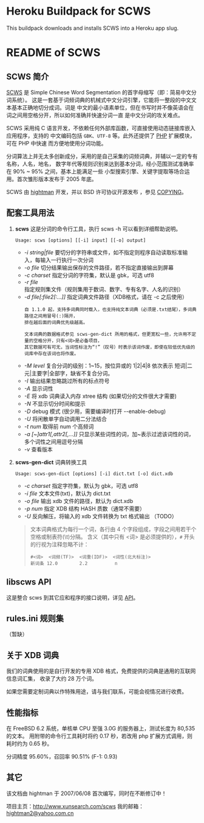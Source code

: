 # Heroku Buildpack for SCWS

This buildpack downloads and installs SCWS into a Heroku app slug. 


README of SCWS
===============

SCWS 简介
---------

[SCWS][1] 是 Simple Chinese Word Segmentation 的首字母缩写（即：简易中文分词系统）。
这是一套基于词频词典的机械式中文分词引擎，它能将一整段的中文文本基本正确地切分成词。词是
中文的最小语素单位，但在书写时并不像英语会在词之间用空格分开，所以如何准确并快速分词一直
是中文分词的攻关难点。

SCWS 采用纯 C 语言开发，不依赖任何外部库函数，可直接使用动态链接库嵌入应用程序，支持的
中文编码包括 `GBK`、`UTF-8` 等。此外还提供了 [PHP][2] 扩展模块，可在 PHP 中快速
而方便地使用分词功能。

分词算法上并无太多创新成分，采用的是自己采集的词频词典，并辅以一定的专有名称，人名，地名，
数字年代等规则识别来达到基本分词，经小范围测试准确率在 90% ~ 95% 之间，基本上能满足一些
小型搜索引擎、关键字提取等场合运用。首次雏形版本发布于 2005 年底。

SCWS 由 [hightman][8] 开发，并以 BSD 许可协议开源发布 ，参见 [COPYING][7]。

配套工具用法
------------

1. **scws** 这是分词的命令行工具，执行 scws -h 可以看到详细帮助说明。
   ```
   Usage: scws [options] [[-i] input] [[-o] output]
   ```
   * _-i string|file_ 要切分的字符串或文件，如不指定则程序自动读取标准输入，每输入一行执行一次分词
   * _-o file_ 切分结果输出保存的文件路径，若不指定直接输出到屏幕
   * _-c charset_ 指定分词的字符集，默认是 gbk，可选 utf8
   * _-r file_ 指定规则集文件（规则集用于数词、数字、专有名字、人名的识别）
   * _-d file[:file2[:...]]_ 指定词典文件路径（XDB格式，请在 -c 之后使用）
     ```
     自 1.1.0 起，支持多词典同时载入，也支持纯文本词典（必须是.txt结尾），多词典路径之间用冒号(:)隔开，
     排在越后面的词典优先级越高。
     
     文本词典的数据格式参见 scws-gen-dict 所用的格式，但更宽松一些，允许用不定量的空格分开，只有<词>是必备项目，
     其它数据可有可无，当词性标注为“!”（叹号）时表示该词作废，即使在较低优先级的词库中存在该词也将作废。
     ```
   * _-M level_ 复合分词的级别：1~15，按位异或的 1|2|4|8 依次表示 短词|二元|主要字|全部字，缺省不复合分词。
   * _-I_ 输出结果忽略跳过所有的标点符号
   * _-A_ 显示词性
   * _-E_ 将 xdb 词典读入内存 xtree 结构 (如果切分的文件很大才需要)
   * _-N_ 不显示切分时间和提示
   * _-D_ debug 模式 (很少用，需要编译时打开 --enable-debug)
   * _-U_ 将闲散单字自动调用二分法结合
   * _-t num_ 取得前 num 个高频词
   * _-a [~]attr1[,attr2[,...]]_ 只显示某些词性的词，加~表示过滤该词性的词，多个词性之间用逗号分隔
   * _-v_ 查看版本

2. **scws-gen-dict** 词典转换工具
   ```
   Usage: scws-gen-dict [options] [-i] dict.txt [-o] dict.xdb
   ```
   * _-c charset_ 指定字符集，默认为 gbk，可选 utf8
   * _-i file_ 文本文件(txt)，默认为 dict.txt
   * _-o file_ 输出 xdb 文件的路径，默认为 dict.xdb
   * _-p num_ 指定 XDB 结构 HASH 质数（通常不需要）
   * _-U_ 反向解压，将输入的 xdb 文件转换为 txt 格式输出 （TODO）

   > 文本词典格式为每行一个词，各行由 4 个字段组成，字段之间用若干个空格或制表符(\t)分隔。
   > 含义（其中只有 <词> 是必须提供的），`#` 开头的行视为注释忽略不计：
   > ```
   > #<词>  <词频(TF)>  <词重(IDF)>  <词性(北大标注)>
   > 新词条 12.0        2.2          n
   > ```

libscws API
-------------

这是整合 scws 到其它应和程序的接口说明，详见 [API][5]。


rules.ini 规则集
-----------------

（暂缺）


关于 XDB 词典
--------------

我们的词典使用的是自行开发的专用 XDB 格式，免费提供的词典是通用的互联网信息词汇集，
收录了大约 28 万个词。

如果您需要定制词典以作特殊用途，请与我们联系，可能会视情况进行收费。


性能指标
---------

在 FreeBSD 6.2 系统，单核单 CPU 至强 3.0G 的服务器上，测试长度为 80,535 的文本。
用附带的命令行工具耗时将约 0.17 秒，若改用 php 扩展方式调用，则耗时约为 0.65 秒。

分词精度 95.60%，召回率 90.51% (F-1: 0.93)


其它
-------

该文档由 hightman 于 2007/06/08 首次编写，同时在不断修订中！

项目主页：<http://www.xunsearch.com/scws> 我的邮箱：hightman2@yahoo.com.cn


[1]: http://www.xunsearch.com/scws
[2]: http://www.php.net
[3]: http://www.cygwin.com
[4]: http://www.mingw.org
[5]: https://github.com/hightman/scws/blob/master/API.md
[6]: https://github.com/hightman/scws/blob/master/phpext/README.md
[7]: https://github.com/hightman/scws/blob/master/COPYING
[8]: http://www.hightman.cn


